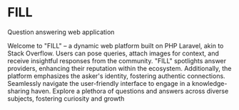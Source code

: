 # FILL
Question answering web application 


Welcome to "FILL" – a dynamic web platform built on PHP Laravel, akin to Stack Overflow. Users can pose queries, attach images for context, and receive insightful responses from the community. "FILL" spotlights answer providers, enhancing their reputation within the ecosystem. Additionally, the platform emphasizes the asker's identity, fostering authentic connections. Seamlessly navigate the user-friendly interface to engage in a knowledge-sharing haven. Explore a plethora of questions and answers across diverse subjects, fostering curiosity and growth
